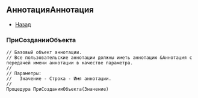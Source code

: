 ## АннотацияАннотация

* [Назад](./index.md)

### ПриСозданииОбъекта

```bsl
// Базовый объект аннотации.
// Все пользовательские аннотации должны иметь аннотацию &Аннотация с передачей имени аннотации в качестве параметра.
//
// Параметры:
//   Значение - Строка - Имя аннотации.
//
Процедура ПриСозданииОбъекта(Значение) 
```

